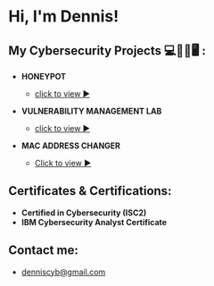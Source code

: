 <h1>Hi, I'm Dennis! </h1>

<h2> My Cybersecurity Projects 💻👨‍💻🖥️ :</h2>

- <b> HONEYPOT </b>
  - [click to view ▶️](https://github.com/DeeOj/Honeypot---RDP-Attacks-)

- <b>VULNERABILITY MANAGEMENT LAB</b>
  - [click to view ▶️](https://github.com/DeeOj/Vulnerability-Mangement-Lab)

- <b>MAC ADDRESS CHANGER</b>
  - [Click to view ▶️](https://github.com/DeeOj/MAC-Address-Changer)

  

<h2> Certificates & Certifications:</h2>

  - <b>Certified in Cybersecurity (ISC2)</b>
  - <b>IBM Cybersecurity Analyst Certificate</b> 


<h2> Contact me:</h2>

- denniscyb@gmail.com 
